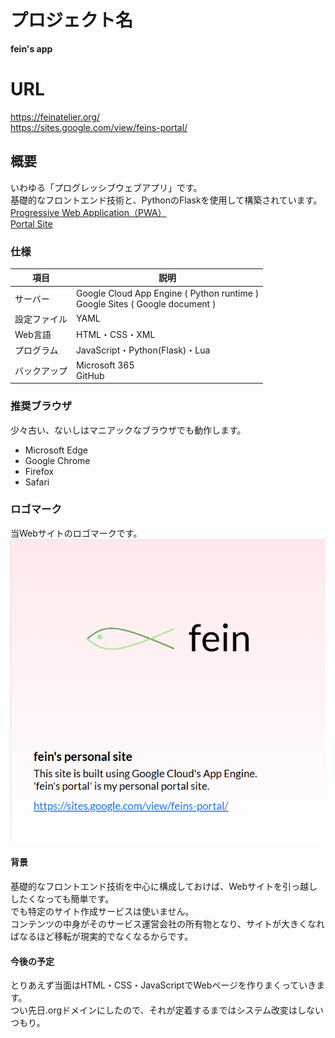 # プロジェクト名
**fein's app**<br>

# URL
https://feinatelier.org/<br>
https://sites.google.com/view/feins-portal/

## 概要
いわゆる「プログレッシブウェブアプリ」です。<br>
基礎的なフロントエンド技術と、PythonのFlaskを使用して構築されています。<br>
[Progressive Web Application（PWA）](https://feinatelier.org/)<br>
[Portal Site](https://sites.google.com/view/feins-portal/)

### 仕様
| 項目 | 説明 |
|--|--|
| サーバー | Google Cloud App Engine ( Python runtime )<br>Google Sites ( Google document ) |
| 設定ファイル | YAML |
| Web言語 | HTML・CSS・XML |
| プログラム | JavaScript・Python(Flask)・Lua |
| バックアップ | Microsoft 365<br>GitHub |

### 推奨ブラウザ
少々古い、ないしはマニアックなブラウザでも動作します。
* Microsoft Edge
* Google Chrome
* Firefox
* Safari

### ロゴマーク
当Webサイトのロゴマークです。<br>
![サイトのロゴマーク](/www/menu/banner.png)

#### 背景
基礎的なフロントエンド技術を中心に構成しておけば、Webサイトを引っ越ししたくなっても簡単です。<br>
でも特定のサイト作成サービスは使いません。<br>
コンテンツの中身がそのサービス運営会社の所有物となり、サイトが大きくなればなるほど移転が現実的でなくなるからです。

#### 今後の予定
とりあえず当面はHTML・CSS・JavaScriptでWebページを作りまくっていきます。<br>
つい先日.orgドメインにしたので、それが定着するまではシステム改変はしないつもり。
